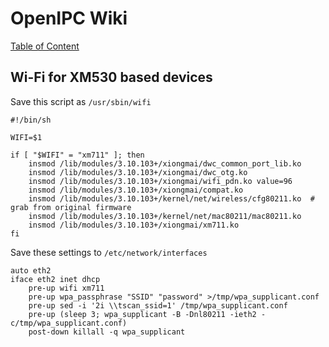 # OpenIPC Wiki
[Table of Content](../README.md)

Wi-Fi for XM530 based devices
-----------------------------

Save this script as `/usr/sbin/wifi`

```
#!/bin/sh

WIFI=$1

if [ "$WIFI" = "xm711" ]; then
    insmod /lib/modules/3.10.103+/xiongmai/dwc_common_port_lib.ko
    insmod /lib/modules/3.10.103+/xiongmai/dwc_otg.ko
    insmod /lib/modules/3.10.103+/xiongmai/wifi_pdn.ko value=96
    insmod /lib/modules/3.10.103+/xiongmai/compat.ko
    insmod /lib/modules/3.10.103+/kernel/net/wireless/cfg80211.ko  # grab from original firmware
    insmod /lib/modules/3.10.103+/kernel/net/mac80211/mac80211.ko
    insmod /lib/modules/3.10.103+/xiongmai/xm711.ko
fi
```

Save these settings to `/etc/network/interfaces`

```
auto eth2
iface eth2 inet dhcp
    pre-up wifi xm711
    pre-up wpa_passphrase "SSID" "password" >/tmp/wpa_supplicant.conf
    pre-up sed -i '2i \\tscan_ssid=1' /tmp/wpa_supplicant.conf
    pre-up (sleep 3; wpa_supplicant -B -Dnl80211 -ieth2 -c/tmp/wpa_supplicant.conf)
    post-down killall -q wpa_supplicant
```
